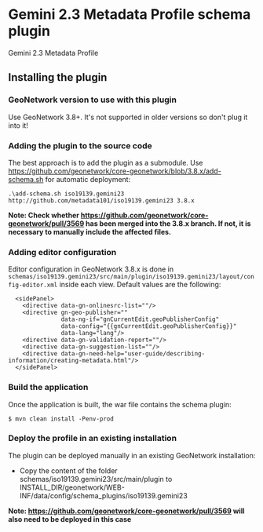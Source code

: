 # Gemini 2.3 Metadata Profile schema plugin

Gemini 2.3 Metadata Profile

## Installing the plugin

### GeoNetwork version to use with this plugin

Use GeoNetwork 3.8+. It's not supported in older versions so don't plug it into it!

### Adding the plugin to the source code

The best approach is to add the plugin as a submodule. Use https://github.com/geonetwork/core-geonetwork/blob/3.8.x/add-schema.sh for automatic deployment:

```
.\add-schema.sh iso19139.gemini23 http://github.com/metadata101/iso19139.gemini23 3.8.x
```

**Note: Check whether https://github.com/geonetwork/core-geonetwork/pull/3569 has been merged into the 3.8.x branch. If not, it is necessary to manually include the affected files.**

### Adding editor configuration

Editor configuration in GeoNetwork 3.8.x is done in `schemas/iso19139.gemini23/src/main/plugin/iso19139.gemini23/layout/config-editor.xml` inside each view. Default values are the following:

      <sidePanel>
        <directive data-gn-onlinesrc-list=""/>
        <directive gn-geo-publisher=""
                   data-ng-if="gnCurrentEdit.geoPublisherConfig"
                   data-config="{{gnCurrentEdit.geoPublisherConfig}}"
                   data-lang="lang"/>
        <directive data-gn-validation-report=""/>
        <directive data-gn-suggestion-list=""/>
        <directive data-gn-need-help="user-guide/describing-information/creating-metadata.html"/>
      </sidePanel>

### Build the application 

Once the application is built, the war file contains the schema plugin:

```
$ mvn clean install -Penv-prod
```

### Deploy the profile in an existing installation

The plugin can be deployed manually in an existing GeoNetwork installation:

- Copy the content of the folder schemas/iso19139.gemini23/src/main/plugin to INSTALL_DIR/geonetwork/WEB-INF/data/config/schema_plugins/iso19139.gemini23

**Note: https://github.com/geonetwork/core-geonetwork/pull/3569 will also need to be deployed in this case** 

